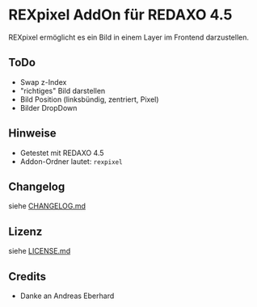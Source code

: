 REXpixel AddOn für REDAXO 4.5
===================================

REXpixel ermöglicht es ein Bild in einem Layer im Frontend darzustellen.


ToDo
--------

* Swap z-Index
* "richtiges" Bild darstellen
* Bild Position (linksbündig, zentriert, Pixel)
* Bilder DropDown


Hinweise
--------

* Getestet mit REDAXO 4.5
* Addon-Ordner lautet: `rexpixel`

Changelog
---------

siehe [CHANGELOG.md](CHANGELOG.md)

Lizenz
------

siehe [LICENSE.md](LICENSE.md)

Credits
-------

* Danke an Andreas Eberhard
